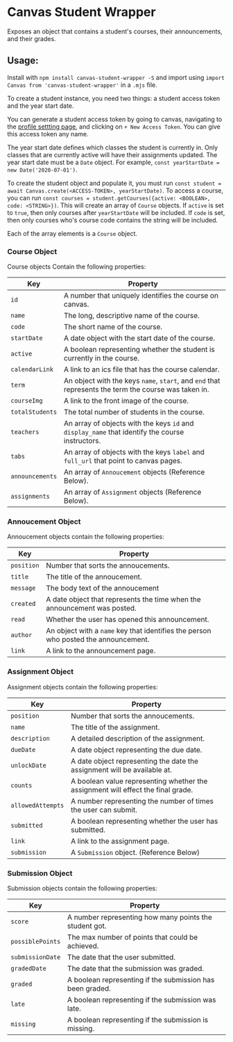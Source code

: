 # Canvas Student Wrapper
Exposes an object that contains a student's courses, their announcements, and their grades.

## Usage:
Install with `npm install canvas-student-wrapper -S` and import using `import Canvas from 'canvas-student-wrapper'` in a `.mjs` file.

To create a student instance, you need two things: a student access token and the year start date.

You can generate a student access token by going to canvas, navigating to the [profile settting page](https://q.utoronto.ca/profile/settings), and clicking on `+ New Access Token`. You can give this access token any name.

The year start date defines which classes the student is currently in. Only classes that are currently active will have their assignments updated. The year start date must be a `Date` object. For example, `const yearStartDate = new Date('2020-07-01')`.

To create the student object and populate it, you must run `const student = await Canvas.create(<ACCESS-TOKEN>, yearStartDate)`.
To access a course, you can run `const courses = student.getCourses({active: <BOOLEAN>, code: <STRING>})`. This will create an array of `Course` objects. If `active` is set to `true`, then only courses after `yearStartDate` will be included. If `code` is set, then only courses who's course code contains the string will be included.

Each of the array elements is a `Course` object.

### Course Object
Course objects Contain the following properties:

| Key | Property |
| --- | --- |
| `id` | A number that uniquely identifies the course on canvas. |
| `name` | The long, descriptive name of the course. |
| `code` | The short name of the course. |
| `startDate` | A date object with the start date of the course. |
| `active` | A boolean representing whether the student is currently in the course. |
| `calendarLink` | A link to an ics file that has the course calendar. |
| `term` | An object with the keys `name`, `start`, and `end` that represents the term the course was taken in. |
| `courseImg` | A link to the front image of the course. |
| `totalStudents` | The total number of students in the course. |
| `teachers` | An array of objects with the keys `id` and `display_name` that identify the course instructors. |
| `tabs` | An array of objects with the keys `label` and `full_url` that point to canvas pages. |
| `announcements` | An array of `Annoucement` objects (Reference Below). |
| `assignments` | An array of `Assignment` objects (Reference Below). |

### Annoucement Object
Annoucement objects contain the following properties:

| Key | Property |
| --- | --- |
| `position` | Number that sorts the annoucements. |
| `title` | The title of the annoucement. |
| `message` | The body text of the annoucement |
| `created` | A date object that represents the time when the announcement was posted. |
| `read` | Whether the user has opened this announcement. |
| `author` | An object with a `name` key that identifies the person who posted the announcement. |
| `link` | A link to the announcement page. |

### Assignment Object
Assignment objects contain the following properties:

| Key | Property |
| --- | --- |
| `position` | Number that sorts the annoucements. |
| `name` | The title of the assignment. |
| `description` | A detailed description of the assignment. |
| `dueDate` | A date object representing the due date. |
| `unlockDate` | A date object representing the date the assignment will be available at. |
| `counts` | A boolean value representing whether the assignment will effect the final grade. |
| `allowedAttempts` | A number representing the number of times the user can submit. |
| `submitted` | A boolean representing whether the user has submitted. |
| `link` | A link to the assignment page. |
| `submission` | A `Submission` object. (Reference Below) |

### Submission Object
Submission objects contain the following properties:

| Key | Property |
| --- | --- |
| `score` | A number representing how many points the student got. |
| `possiblePoints` | The max number of points that could be achieved. |
| `submissionDate` | The date that the user submitted. |
| `gradedDate` | The date that the submission was graded. |
| `graded` | A boolean representing if the submission has been graded. |
| `late` | A boolean representing if the submission was late. |
| `missing` | A boolean representing if the submission is missing. |
